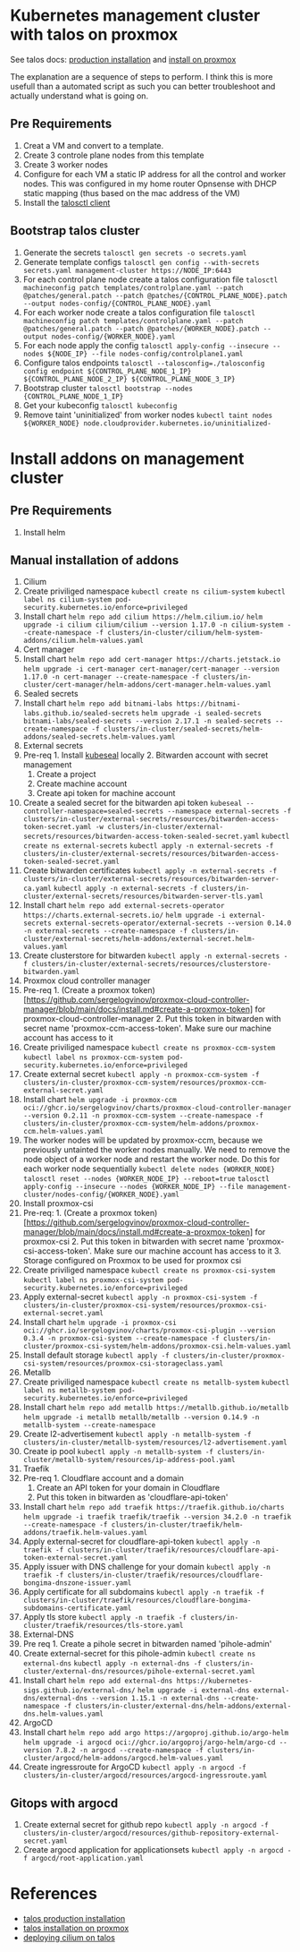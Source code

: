 # Kubernetes management cluster with talos on proxmox
See talos docs: [production installation](https://www.talos.dev/v1.9/introduction/prodnotes/) and [install on proxmox](https://www.talos.dev/v1.9/talos-guides/install/virtualized-platforms/proxmox/)

The explanation are a sequence of steps to perform. I think this is more usefull than a automated script as such you can better troubleshoot and actually understand what is going on.

## Pre Requirements
1. Creat a VM and convert to a template.
2. Create 3 controle plane nodes from this template 
3. Create 3 worker nodes
4. Configure for each VM a static IP address for all the control and worker nodes. This was configured in my home router Opnsense with DHCP static mapping (thus based on the mac address of the VM)
5. Install the [talosctl client](https://www.talos.dev/v1.9/talos-guides/install/talosctl/)

## Bootstrap talos cluster
1. Generate the secrets
```talosctl gen secrets -o secrets.yaml```
2. Generate template configs
```talosctl gen config --with-secrets secrets.yaml management-cluster https://NODE_IP:6443```
3. For each control plane node create a talos configuration file
```talosctl machineconfig patch templates/controlplane.yaml --patch @patches/general.patch --patch @patches/{CONTROL_PLANE_NODE}.patch --output nodes-config/{CONTROL_PLANE_NODE}.yaml```
4. For each worker node create a talos configuration file
```talosctl machineconfig patch templates/controlplane.yaml --patch @patches/general.patch --patch @patches/{WORKER_NODE}.patch --output nodes-config/{WORKER_NODE}.yaml```
5. For each node apply the config 
```talosctl apply-config --insecure --nodes ${NODE_IP} --file nodes-config/controlplane1.yaml```
6. Configure talos endpoints
```talosctl --talosconfig=./talosconfig config endpoint ${CONTROL_PLANE_NODE_1_IP} ${CONTROL_PLANE_NODE_2_IP} ${CONTROL_PLANE_NODE_3_IP}```
7. Bootstrap cluster
```talosctl bootstrap --nodes {CONTROL_PLANE_NODE_1_IP}```
8. Get your kubeconfig
```talosctl kubeconfig```
9. Remove taint 'uninitialized' from worker nodes
```kubectl taint nodes ${WORKER_NODE} node.cloudprovider.kubernetes.io/uninitialized-```

# Install addons on management cluster

## Pre Requirements
1. Install helm

## Manual installation of addons
1. Cilium
  1. Create priviliged namespace
  ```kubectl create ns cilium-system```
  ```kubectl label ns cilium-system pod-security.kubernetes.io/enforce=privileged```
  2. Install chart
  ```helm repo add cilium https://helm.cilium.io/```
  ```helm upgrade -i cilium cilium/cilium --version 1.17.0 -n cilium-system --create-namespace -f clusters/in-cluster/cilium/helm-system-addons/cilium.helm-values.yaml```
2. Cert manager
  1. Install chart
  ```helm repo add cert-manager https://charts.jetstack.io```
  ```helm upgrade -i cert-manager cert-manager/cert-manager --version 1.17.0 -n cert-manager --create-namespace -f clusters/in-cluster/cert-manager/helm-addons/cert-manager.helm-values.yaml```
3. Sealed secrets
  1. Install chart
  ```helm repo add bitnami-labs https://bitnami-labs.github.io/sealed-secrets```
  ```helm upgrade -i sealed-secrets bitnami-labs/sealed-secrets --version 2.17.1 -n sealed-secrets --create-namespace -f clusters/in-cluster/sealed-secrets/helm-addons/sealed-secrets.helm-values.yaml```
4. External secrets
  1. Pre-req
    1. Install [kubeseal](https://github.com/bitnami-labs/sealed-secrets?tab=readme-ov-file#linux) locally
    2. Bitwarden account with secret management
      1. Create a project
      2. Create machine account
      3. Create api token for machine account
  2. Create a sealed secret for the bitwarden api token
  ```kubeseal --controller-namespace=sealed-secrets --namespace external-secrets -f clusters/in-cluster/external-secrets/resources/bitwarden-access-token-secret.yaml -w clusters/in-cluster/external-secrets/resources/bitwarden-access-token-sealed-secret.yaml```
  ```kubectl create ns external-secrets```
  ```kubectl apply -n external-secrets -f clusters/in-cluster/external-secrets/resources/bitwarden-access-token-sealed-secret.yaml```
  3. Create bitwarden certificates
  ```kubectl apply -n external-secrets -f clusters/in-cluster/external-secrets/resources/bitwarden-server-ca.yaml```
  ```kubectl apply -n external-secrets -f clusters/in-cluster/external-secrets/resources/bitwarden-server-tls.yaml```
  4. Install chart
  ```helm repo add external-secrets-operator https://charts.external-secrets.io/```
  ```helm upgrade -i external-secrets external-secrets-operator/external-secrets --version 0.14.0 -n external-secrets --create-namespace -f clusters/in-cluster/external-secrets/helm-addons/external-secret.helm-values.yaml```
  5. Create clusterstore for bitwarden
  ```kubectl apply -n external-secrets -f clusters/in-cluster/external-secrets/resources/clusterstore-bitwarden.yaml```
5. Proxmox cloud controller manager
  1. Pre-req
    1. (Create a proxmox token)[https://github.com/sergelogvinov/proxmox-cloud-controller-manager/blob/main/docs/install.md#create-a-proxmox-token] for proxmox-cloud-controller-manager
    2. Put this token in bitwarden with secret name 'proxmox-ccm-access-token'. Make sure our machine account has access to it
  2. Create priviliged namespace
  ```kubectl create ns proxmox-ccm-system```
  ```kubectl label ns proxmox-ccm-system pod-security.kubernetes.io/enforce=privileged```
  3. Create external secret
  ```kubectl apply -n proxmox-ccm-system -f clusters/in-cluster/proxmox-ccm-system/resources/proxmox-ccm-external-secret.yaml```
  4. Install chart
  ```helm upgrade -i proxmox-ccm oci://ghcr.io/sergelogvinov/charts/proxmox-cloud-controller-manager --version 0.2.11 -n proxmox-ccm-system --create-namespace -f clusters/in-cluster/proxmox-ccm-system/helm-addons/proxmox-ccm.helm-values.yaml```
  5. The worker nodes will be updated by proxmox-ccm, because we previously untainted the worker nodes manually. We need to remove the node object of a worker node and restart the worker node. Do this for each worker node sequentially
  ```kubectl delete nodes {WORKER_NODE}```
  ```talosctl reset --nodes {WORKER_NODE_IP} --reboot=true```
  ```talosctl apply-config --insecure --nodes {WORKER_NODE_IP} --file management-cluster/nodes-config/{WORKER_NODE}.yaml```
6. Install proxmox-csi
  1. Pre-req:
    1. (Create a proxmox token)[https://github.com/sergelogvinov/proxmox-cloud-controller-manager/blob/main/docs/install.md#create-a-proxmox-token] for proxmox-csi
    2. Put this token in bitwarden with secret name 'proxmox-csi-access-token'. Make sure our machine account has access to it
    3. Storage configured on Proxmox to be used for proxmox csi
  2. Create priviliged namespace
  ```kubectl create ns proxmox-csi-system```
  ```kubectl label ns proxmox-csi-system pod-security.kubernetes.io/enforce=privileged```
  3. Apply external-secret
  ```kubectl apply -n proxmox-csi-system -f clusters/in-cluster/proxmox-csi-system/resources/proxmox-csi-external-secret.yaml```
  2. Install chart
  ```helm upgrade -i proxmox-csi oci://ghcr.io/sergelogvinov/charts/proxmox-csi-plugin --version 0.3.4 -n proxmox-csi-system --create-namespace -f clusters/in-cluster/proxmox-csi-system/helm-addons/proxmox-csi.helm-values.yaml```
  3. Install default storage
  ```kubectl apply -f clusters/in-cluster/proxmox-csi-system/resources/proxmox-csi-storageclass.yaml```
7. Metallb
  1. Create priviliged namespace
  ```kubectl create ns metallb-system```
  ```kubectl label ns metallb-system pod-security.kubernetes.io/enforce=privileged```
  2. Install chart
  ```helm repo add metallb https://metallb.github.io/metallb```
  ```helm upgrade -i metallb metallb/metallb --version 0.14.9 -n metallb-system --create-namespace```
  3. Create l2-advertisement
  ```kubectl apply -n metallb-system -f clusters/in-cluster/metallb-system/resources/l2-advertisement.yaml```
  4. Create ip pool
  ```kubectl apply -n metallb-system -f clusters/in-cluster/metallb-system/resources/ip-address-pool.yaml```
8. Traefik
  1. Pre-req
    1. Cloudflare account and a domain
      1. Create an API token for your domain in Cloudflare
      2. Put this token in bitwarden as 'cloudflare-api-token'
  2. Install chart
  ```helm repo add traefik https://traefik.github.io/charts```
  ```helm upgrade -i traefik traefik/traefik --version 34.2.0 -n traefik --create-namespace -f clusters/in-cluster/traefik/helm-addons/traefik.helm-values.yaml```
  3. Apply external-secret for cloudflare-api-token
  ```kubectl apply -n traefik -f clusters/in-cluster/traefik/resources/cloudflare-api-token-external-secret.yaml```
  4. Apply issuer with DNS challenge for your domain
  ```kubectl apply -n traefik -f clusters/in-cluster/traefik/resources/cloudflare-bongima-dnszone-issuer.yaml```
  5. Apply certificate for all subdomains
```kubectl apply -n traefik -f clusters/in-cluster/traefik/resources/cloudflare-bongima-subdomains-certificate.yaml```
  6. Apply tls store
  ```kubectl apply -n traefik -f clusters/in-cluster/traefik/resources/tls-store.yaml```
9. External-DNS
  1. Pre req
    1. Create a pihole secret in bitwarden named 'pihole-admin'
  2. Create external-secret for this pihole-admin
  ```kubectl create ns external-dns```
  ```kubectl apply -n external-dns -f clusters/in-cluster/external-dns/resources/pihole-external-secret.yaml```
  3. Install chart
  ```helm repo add external-dns https://kubernetes-sigs.github.io/external-dns/```
  ```helm upgrade -i external-dns external-dns/external-dns --version 1.15.1 -n external-dns --create-namespace -f clusters/in-cluster/external-dns/helm-addons/external-dns.helm-values.yaml```
10. ArgoCD
  1. Install chart
  ```helm repo add argo https://argoproj.github.io/argo-helm```
  ```helm upgrade -i argocd oci://ghcr.io/argoproj/argo-helm/argo-cd --version 7.8.2 -n argocd --create-namespace -f clusters/in-cluster/argocd/helm-addons/argocd.helm-values.yaml```
  2. Create ingressroute for ArgoCD
  ```kubectl apply -n argocd -f clusters/in-cluster/argocd/resources/argocd-ingressroute.yaml```


## Gitops with argocd
1. Create external secret for github repo
```kubectl apply -n argocd -f clusters/in-cluster/argocd/resources/github-repository-external-secret.yaml```
2. Create argocd application for applicationsets
```kubectl apply -n argocd -f argocd/root-application.yaml```


# References
- [talos production installation](https://www.talos.dev/v1.9/introduction/prodnotes/)
- [talos installation on proxmox](https://www.talos.dev/v1.9/talos-guides/install/virtualized-platforms/proxmox/)
- [deploying cilium on talos](https://www.talos.dev/v1.9/kubernetes-guides/network/deploying-cilium/)
